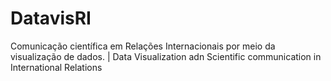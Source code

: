# DatavisRI
Comunicação científica em Relações Internacionais por meio da visualização de dados.  | Data Visualization adn Scientific communication in International Relations 

